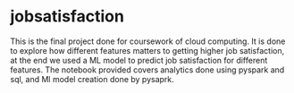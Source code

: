 # jobsatisfaction
This is the final project done for coursework of cloud computing. It is done to explore how different features matters to getting higher job satisfaction, at the end we used a ML model to predict job satisfaction for different features. The notebook provided covers analytics done using pyspark and sql, and Ml model creation done by pysaprk. 
